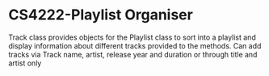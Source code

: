 # CS4222-Playlist Organiser
Track class provides objects for the Playlist class to sort into a playlist and display information about different tracks provided to the methods. Can add tracks via Track name, artist, release year and duration or through title and artist only
